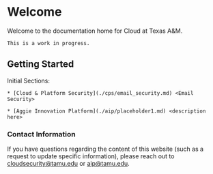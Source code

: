 # Welcome

Welcome to the documentation home for Cloud at Texas A&M.

```admonish warning
This is a work in progress.
```

## Getting Started

Initial Sections:
```admonish info class="aggiecustom2" title="Cloud & Platform Security" collapsible=true
* [Cloud & Platform Security](./cps/email_security.md) <Email Security>
```

```admonish info class="aggiecustom2" title="Aggie Innovation Platform" collapsible=true
* [Aggie Innovation Platform](./aip/placeholder1.md) <description here>
```


### Contact Information

If you have questions regarding the content of this website (such as a request to update specific information), please reach out to [cloudsecurity@tamu.edu](mailto:cloudsecurity@tamu.edu) or aip@tamu.edu.
